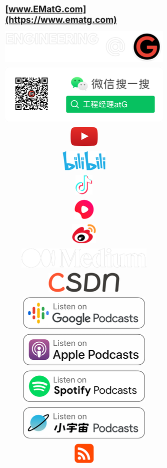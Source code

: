 # [www.EMatG.com](https://www.ematg.com)

<div align="center">

[![ematg.com](assets/img/banner.transparent.png)](https://www.ematg.com)

[![微信公众号](/assets/img/wechat_qr_code.png)](/assets/img/wechat_qr_code.png)

[![YouTube](assets/img/youtube.png)](https://www.youtube.com/channel/UCSgAZ-Po9gJt_L-8CCCH0uw)

[![B站](assets/img/bili.png)](https://space.bilibili.com/506982501/video)

[![抖音](assets/img/tictok.png)](https://www.douyin.com/user/MS4wLjABAAAAxwov1NGNUoT9OmQWjlZiaKcZgTJGt9agBNkBdk3pqBBLlgxcaLXqtsS9Ge_mw8PL)

[![西瓜视频](assets/img/xigua.png)](https://www.ixigua.com/home/484256997183607?list_entrance=studio)

[![微博](assets/img/weibo.png)](https://weibo.com/u/7031940197)

[![Medium](assets/img/medium.png)](https://ematg.medium.com/)

[![CSDN](assets/img/csdn.png)](https://blog.csdn.net/ematg)

[![Google Podcasts](assets/img/google-podcasts.png)](https://www.ematg.com)

[![Apple Podcasts](assets/img/apple-podcasts.png)](https://podcasts.apple.com/gb/podcast/em-g-podcasts-%E6%92%AD%E5%AE%A2/id1605407339)

[![Spotify Podcasts](assets/img/spotify-podcasts.png)](https://open.spotify.com/show/0DFToAGxqvfrtGRE8sSo0y)

[![小宇宙播客](assets/img/xiaoyuzhou-podcasts.png)](https://www.xiaoyuzhoufm.com/podcast/61e4126bb54d285407a095cc?s=eyJ1IjoiNjFlNDExZTUyY2JkN2MwMTc2ZjBkOGE1In0%3D)

[![RSS](assets/img/rss.png)](https://www.ematg.com/feed.xml)

</div>